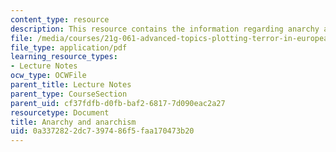 ```yaml
---
content_type: resource
description: This resource contains the information regarding anarchy and anarchism.
file: /media/courses/21g-061-advanced-topics-plotting-terror-in-european-culture-spring-2004/0a3372822dc7397486f5faa170473b20_MIT21G_061S04_fleming.pdf
file_type: application/pdf
learning_resource_types:
- Lecture Notes
ocw_type: OCWFile
parent_title: Lecture Notes
parent_type: CourseSection
parent_uid: cf37fdfb-d0fb-baf2-6817-7d090eac2a27
resourcetype: Document
title: Anarchy and anarchism
uid: 0a337282-2dc7-3974-86f5-faa170473b20
---
```

